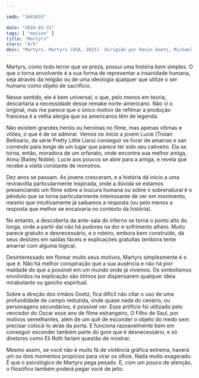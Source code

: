 ```yaml
---

imdb: "1663655"

date: "2016-03-31"
tags: [ "movies" ]
title: "Martyrs"
stars: "4/5"
desc: "Martyrs. Martyrs (USA, 2015). Dirigido por Kevin Goetz, Michael Goetz. Escrito por Pascal Laugier, Mark L. Smith. Com Troian Bellisario, Bailey Noble, Kate Burton, Caitlin Carmichael, Melissa Tracy, Romy Rosemont, Toby Huss, Elyse Cole, Ever Prishkulnik. Crítica escrita para o site CinemAqui."
---
```

Martyrs, como todo terror que se preza, possui uma história bem simples. O que o torna envolvente é a sua forma de representar a insanidade humana, seja através da religião ou de uma ideologia qualquer que utilize o ser humano como objeto de sacrifício.

Nesse sentido, ele é bem universal, o que, pelo menos em teoria, descartaria a necessidade desse remake norte-americano. Não vi o original, mas me parece que o único motivo de refilmar a produção francesa é a velha alergia que os americanos têm de legenda.

Não existem grandes heróis ou heroínas no filme, mas apenas vítimas e vilões, o que é de se admirar. Vemos no início a jovem Lucie (Troian Bellisario, da série Pretty Little Liars) conseguir se livrar de amarras e sair correndo para longe de um lugar que parece ter sido seu cativeiro. Ela se torna, então, moradora de um orfanato, onde encontra sua melhor amiga, Anna (Bailey Noble). Lucie aos poucos se abre para a amiga, e revela que recebe a visita constante de monstros.

Dez anos se passam. As jovens cresceram, e a história dá início a uma reviravolta particularmente inspirada, onde a dúvida se estamos presenciando um filme sobre a loucura humana ou sobre o sobrenatural é o pêndulo que se torna particularmente interessante de ver em movimento, mesmo que intuitivamente já saibamos a resposta (ou pelo menos a resposta que melhor se encaixaria no contexto da história).

No entanto, a descoberta da ante-sala do inferno se torna o ponto alto do longa, onde a partir daí não há pudores na dor e sofrimento alheio. Muito parece gratuito e desnecessário, e o roteiro, embora bem construído, dá seus deslizes em saídas fáceis e explicações gratuitas (embora tente amarrar com alguma lógica).

Desinteressado em florear muito seus motivos, Martyrs simplesmente é o que é. Não há melhor conspiração que a sua ausência e não há pior maldade do que a possível em um mundo onde já vivemos. Os simbolismos envolvidos na explicação são ótimos por dispensarem qualquer ideia mirabolante ou gancho espiritual.

Sobre a direção dos irmãos Goetz, fica difícil não citar o uso de uma profundidade de campo reduzida, onde quase nada do cenário, ou personagens secundários, é possível ver. Esse artifício foi utilizado pelo vencedor do Oscar esse ano de filme estrangeiro, O Filho de Saul, por motivos semelhantes, além de um quê de esconder o objeto do medo sem precisar colocá-lo atrás da porta. E funciona razoavelmente bem em conseguir esconder também parte do gore que é desnecessário, e só diretores como Eli Roth fariam questão de mostrar.

Mesmo assim, se você não é muito fã de violência gráfica extrema, haverá um ou dois momentos propícios para virar os olhos. Nada muito exagerado. É que o psicológico de Martyrs pega pesado. E, com um pouco de atenção, o filosófico também poderá pegar você de jeito.
